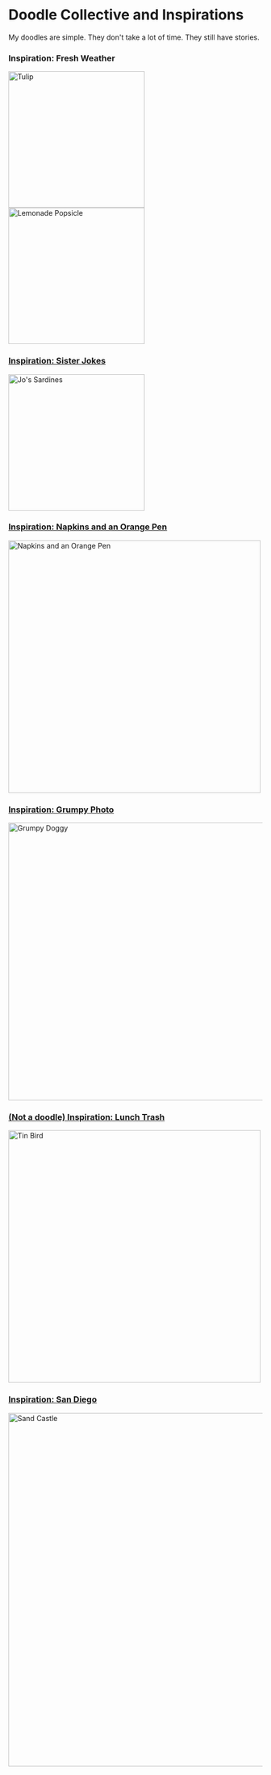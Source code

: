 # Doodle Collective and Inspirations
My doodles are simple.  They don't take a lot of time.  They still have stories.
<br>
<h3> Inspiration: Fresh Weather </h3>
<a href="https://drive.google.com/uc?export=view&id=1SSoF6KFpgndAVKNUW1bgElv9UXXjTHIc"><img src="https://drive.google.com/uc?export=view&id=1SSoF6KFpgndAVKNUW1bgElv9UXXjTHIc" style="width: 270px; max-width: 100%; height: auto" title="Tulip" />
<a href="https://drive.google.com/uc?export=view&id=15DUfhaRDTQ6mGAy9nnBIpgCtWGgD40Yo"><img src="https://drive.google.com/uc?export=view&id=15DUfhaRDTQ6mGAy9nnBIpgCtWGgD40Yo" style="width: 270px; max-width: 100%; height: auto" title="Lemonade Popsicle" />
  <h3> Inspiration: Sister Jokes </h3>
<a href="https://drive.google.com/uc?export=view&id=1Iwz1NTTK_yp7QnS-gzUcxVB1hBcI_9wn"><img src="https://drive.google.com/uc?export=view&id=1Iwz1NTTK_yp7QnS-gzUcxVB1hBcI_9wn" style="width: 270px; max-width: 100%; height: auto" title="Jo's Sardines" />
  <h3> Inspiration: Napkins and an Orange Pen </h3>
<a href="https://drive.google.com/uc?export=view&id=1wSW8O6ahbPyn2gxxKCOXGaCj8_aKQZ-3"><img src="https://drive.google.com/uc?export=view&id=1wSW8O6ahbPyn2gxxKCOXGaCj8_aKQZ-3" style="width: 500px; max-width: 100%; height: auto" title="Napkins and an Orange Pen" />
  <h3> Inspiration: Grumpy Photo </h3>
  <a href="https://drive.google.com/uc?export=view&id=1M_8ZUm4_iLm-G4j8lu95Iy825f4NHIMx"><img src="https://drive.google.com/uc?export=view&id=1M_8ZUm4_iLm-G4j8lu95Iy825f4NHIMx" style="width: 550px; max-width: 100%; height: auto" title="Grumpy Doggy" />
    <h3> (Not a doodle) Inspiration: Lunch Trash </h3>
     <a href="https://drive.google.com/uc?export=view&id=1IOQOB6B91381LELagXgzvESt5tNjv9La"><img src="https://drive.google.com/uc?export=view&id=1IOQOB6B91381LELagXgzvESt5tNjv9La" style="width: 500px; max-width: 100%; height: auto" title="Tin Bird" />
<h3> Inspiration: San Diego </h3>
<a href="https://drive.google.com/uc?export=view&id=13k-3U5ZNbwOCAj9L5OiQ1mg7VhkBEQnV"><img src="https://drive.google.com/uc?export=view&id=13k-3U5ZNbwOCAj9L5OiQ1mg7VhkBEQnV" style="width: 700px; max-width: 100%; height: auto" title="Sand Castle" />

